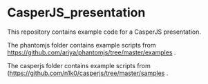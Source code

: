 CasperJS_presentation
=====================

This repository contains example code for a CasperJS presentation.

The phantomjs folder contains example scripts from https://github.com/ariya/phantomjs/tree/master/examples .

The casperjs folder contains example scripts from (https://github.com/n1k0/casperjs/tree/master/samples .
